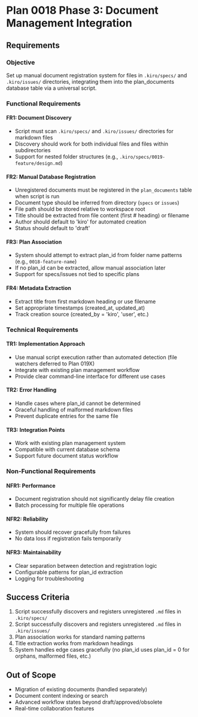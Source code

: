 # Plan 0018 Phase 3: Document Management Integration

## Requirements

### Objective

Set up manual document registration system for files in `.kiro/specs/` and `.kiro/issues/` directories, integrating them into the plan_documents database table via a universal script.

### Functional Requirements

#### FR1: Document Discovery

- Script must scan `.kiro/specs/` and `.kiro/issues/` directories for markdown files
- Discovery should work for both individual files and files within subdirectories
- Support for nested folder structures (e.g., `.kiro/specs/0019-feature/design.md`)

#### FR2: Manual Database Registration

- Unregistered documents must be registered in the `plan_documents` table when script is run
- Document type should be inferred from directory (`specs` or `issues`)
- File path should be stored relative to workspace root
- Title should be extracted from file content (first # heading) or filename
- Author should default to 'kiro' for automated creation
- Status should default to 'draft'

#### FR3: Plan Association

- System should attempt to extract plan_id from folder name patterns (e.g., `0018-feature-name`)
- If no plan_id can be extracted, allow manual association later
- Support for specs/issues not tied to specific plans

#### FR4: Metadata Extraction

- Extract title from first markdown heading or use filename
- Set appropriate timestamps (created_at, updated_at)
- Track creation source (created_by = 'kiro', 'user', etc.)

### Technical Requirements

#### TR1: Implementation Approach

- Use manual script execution rather than automated detection (file watchers deferred to Plan 019X)
- Integrate with existing plan management workflow
- Provide clear command-line interface for different use cases

#### TR2: Error Handling

- Handle cases where plan_id cannot be determined
- Graceful handling of malformed markdown files
- Prevent duplicate entries for the same file

#### TR3: Integration Points

- Work with existing plan management system
- Compatible with current database schema
- Support future document status workflow

### Non-Functional Requirements

#### NFR1: Performance

- Document registration should not significantly delay file creation
- Batch processing for multiple file operations

#### NFR2: Reliability

- System should recover gracefully from failures
- No data loss if registration fails temporarily

#### NFR3: Maintainability

- Clear separation between detection and registration logic
- Configurable patterns for plan_id extraction
- Logging for troubleshooting

## Success Criteria

1. Script successfully discovers and registers unregistered `.md` files in `.kiro/specs/`
2. Script successfully discovers and registers unregistered `.md` files in `.kiro/issues/`
3. Plan association works for standard naming patterns
4. Title extraction works from markdown headings
5. System handles edge cases gracefully (no plan_id uses plan_id = 0 for orphans, malformed files, etc.)

## Out of Scope

- Migration of existing documents (handled separately)
- Document content indexing or search
- Advanced workflow states beyond draft/approved/obsolete
- Real-time collaboration features
